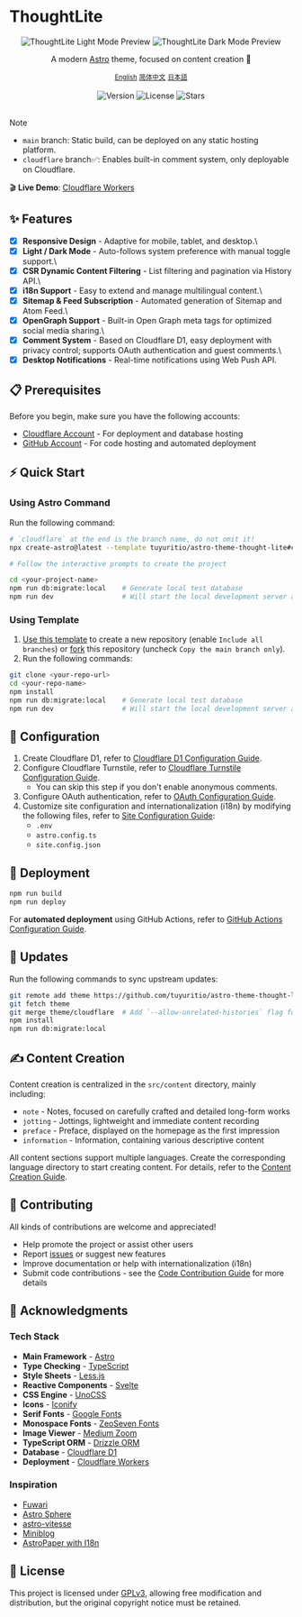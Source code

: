 # ThoughtLite

<div align="center">
    <img alt="ThoughtLite Light Mode Preview" src=".github/assets/preview-light.webp">
    <img alt="ThoughtLite Dark Mode Preview" src=".github/assets/preview-dark.webp">
    <p></p>
    <p>A modern <a href="https://astro.build/">Astro</a> theme, focused on content creation 🌟</p>
    <small><ins>English</ins></small> <small><a href="README.zh-cn.md">简体中文</a></small> <small><a href="README.ja.md">日本語</a></small>
</div>

<br />

<div align="center">
    <img alt="Version" src="https://img.shields.io/github/package-json/v/tuyuritio/astro-theme-thought-lite">
    <img alt="License" src="https://img.shields.io/github/license/tuyuritio/astro-theme-thought-lite">
    <img alt="Stars" src="https://img.shields.io/github/stars/tuyuritio/astro-theme-thought-lite">
</div>

<br />

> [!NOTE]
> - `main` branch: Static build, can be deployed on any static hosting platform.
> - `cloudflare` branch✅: Enables built-in comment system, only deployable on Cloudflare.

🎬 **Live Demo**: [Cloudflare Workers](https://thought-lite.ttio.workers.dev/)

## ✨ Features

- [x] **Responsive Design** - Adaptive for mobile, tablet, and desktop.\
- [x] **Light / Dark Mode** - Auto-follows system preference with manual toggle support.\
- [x] **CSR Dynamic Content Filtering** - List filtering and pagination via History API.\
- [x] **i18n Support** - Easy to extend and manage multilingual content.\
- [x] **Sitemap & Feed Subscription** - Automated generation of Sitemap and Atom Feed.\
- [x] **OpenGraph Support** - Built-in Open Graph meta tags for optimized social media sharing.\
- [x] **Comment System** - Based on Cloudflare D1, easy deployment with privacy control; supports OAuth authentication and guest comments.\
- [x] **Desktop Notifications** - Real-time notifications using Web Push API.

## 📋 Prerequisites

Before you begin, make sure you have the following accounts:

- [Cloudflare Account](https://dash.cloudflare.com/sign-up) - For deployment and database hosting
- [GitHub Account](https://github.com/signup) - For code hosting and automated deployment

## ⚡️ Quick Start

### Using Astro Command

Run the following command:

```sh
# `cloudflare` at the end is the branch name, do not omit it!
npx create-astro@latest --template tuyuritio/astro-theme-thought-lite#cloudflare

# Follow the interactive prompts to create the project

cd <your-project-name>
npm run db:migrate:local    # Generate local test database
npm run dev                 # Will start the local development server at http://localhost:4321 by default
```

### Using Template

1. [Use this template](https://github.com/new?template_name=astro-theme-thought-lite&template_owner=tuyuritio) to create a new repository (enable `Include all branches`) or [fork](https://github.com/tuyuritio/astro-theme-thought-lite/fork) this repository (uncheck `Copy the main branch only`).
2. Run the following commands:

```sh
git clone <your-repo-url>
cd <your-repo-name>
npm install
npm run db:migrate:local    # Generate local test database
npm run dev                 # Will start the local development server at http://localhost:4321 by default
```

## 🔧 Configuration

1. Create Cloudflare D1, refer to [Cloudflare D1 Configuration Guide](src/content/note/en/cloudflare-d1.md).
2. Configure Cloudflare Turnstile, refer to [Cloudflare Turnstile Configuration Guide](src/content/note/en/cloudflare-turnstile.md).
    - You can skip this step if you don't enable anonymous comments.
3. Configure OAuth authentication, refer to [OAuth Configuration Guide](src/content/note/en/oauth.md).
4. Customize site configuration and internationalization (i18n) by modifying the following files, refer to [Site Configuration Guide](src/content/note/en/configuration.md):
    - `.env`
    - `astro.config.ts`
    - `site.config.json`

## 🚀 Deployment

```sh
npm run build
npm run deploy
```

For **automated deployment** using GitHub Actions, refer to [GitHub Actions Configuration Guide](src/content/note/en/github-actions.md).

## 🔄 Updates

Run the following commands to sync upstream updates:

```sh
git remote add theme https://github.com/tuyuritio/astro-theme-thought-lite.git
git fetch theme
git merge theme/cloudflare  # Add `--allow-unrelated-histories` flag for first update
npm install
npm run db:migrate:local
```

## ✍️ Content Creation

Content creation is centralized in the `src/content` directory, mainly including:

- `note` - Notes, focused on carefully crafted and detailed long-form works
- `jotting` - Jottings, lightweight and immediate content recording
- `preface` - Preface, displayed on the homepage as the first impression
- `information` - Information, containing various descriptive content

All content sections support multiple languages. Create the corresponding language directory to start creating content. For details, refer to the [Content Creation Guide](src/content/note/en/content.md).

## 🤝 Contributing

All kinds of contributions are welcome and appreciated!

- Help promote the project or assist other users
- Report [issues](https://github.com/tuyuritio/astro-theme-thought-lite/issues) or suggest new features
- Improve documentation or help with internationalization (i18n)
- Submit code contributions - see the [Code Contribution Guide](CONTRIBUTING.md) for more details

## 🙏 Acknowledgments

### Tech Stack

- **Main Framework** - [Astro](https://astro.build/)
- **Type Checking** - [TypeScript](https://www.typescriptlang.org/)
- **Style Sheets** - [Less.js](https://lesscss.org/)
- **Reactive Components** - [Svelte](https://svelte.dev/)
- **CSS Engine** - [UnoCSS](https://unocss.dev/)
- **Icons** - [Iconify](https://iconify.design/)
- **Serif Fonts** - [Google Fonts](https://fonts.google.com/)
- **Monospace Fonts** - [ZeoSeven Fonts](https://fonts.zeoseven.com/)
- **Image Viewer** - [Medium Zoom](https://github.com/francoischalifour/medium-zoom)
- **TypeScript ORM** - [Drizzle ORM](https://orm.drizzle.team/)
- **Database** - [Cloudflare D1](https://developers.cloudflare.com/d1/)
- **Deployment** - [Cloudflare Workers](https://workers.cloudflare.com/)

### Inspiration

- [Fuwari](https://github.com/saicaca/fuwari)
- [Astro Sphere](https://github.com/markhorn-dev/astro-sphere)
- [astro-vitesse](https://github.com/adrian-ub/astro-vitesse)
- [Miniblog](https://github.com/nicholasdly/miniblog)
- [AstroPaper with I18n](https://github.com/yousef8/astro-paper-i18n)

## 📜 License

This project is licensed under [GPLv3](LICENSE), allowing free modification and distribution, but the original copyright notice must be retained.
